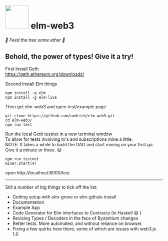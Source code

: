# <img src="https://cdn.rawgit.com/cmditch/elm-web3/master/elm-web3-logo.svg" width="75"> elm-web3
###### 🌳  Feed the tree some ether 🌳 

## Behold, the power of types! Give it a try!
 

First Install Geth    
https://geth.ethereum.org/downloads/

Second Install Elm things    
```
npm install -g elm
npm install -g elm-live
```
Then get elm-web3 and open test/example page   
```
git clone https://github.com/cmditch/elm-web3.git
cd elm-web3/
npm run test
```
Run the local Geth testnet in a new terminal window    
To allow for tests involving tx's and subscriptions mine a little.    
NOTE: It takes a while to build the DAG and start mining on your first go.    
Give it a minute or three. :smiley:
```
npm run testnet
miner.start(4)
```

open http://localhost:8000/test     


------    
Still a number of big things to tick off the list:
- Getting setup with elm-grove or elm-github-install
- Documentation
- Example App
- Code Generator for Elm interfaces to Contracts (in Haskell 😄 )
- Revising Types / Decoders in the face of Byzantium changes
- Better tests. More automated, and without reliance on browser.
- Fixing a few quirks here there, some of which are issues with web3.js 1.0
